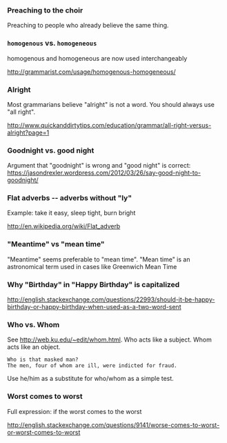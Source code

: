 ### Preaching to the choir

Preaching to people who already believe the same thing.


### `homogenous` vs. `homogeneous`

homogenous and homogeneous are now used interchangeably

http://grammarist.com/usage/homogenous-homogeneous/


### Alright

Most grammarians believe "alright" is not a word. You should always use "all right".

http://www.quickanddirtytips.com/education/grammar/all-right-versus-alright?page=1


### Goodnight vs. good night

Argument that "goodnight" is wrong and "good night" is correct: https://jasondrexler.wordpress.com/2012/03/26/say-good-night-to-goodnight/


### Flat adverbs -- adverbs without "ly"

Example: take it easy, sleep tight, burn bright

http://en.wikipedia.org/wiki/Flat_adverb


### "Meantime" vs "mean time"

"Meantime" seems preferable to "mean time". "Mean time" is an astronomical term used in cases like Greenwich Mean Time


### Why "Birthday" in "Happy Birthday" is capitalized

http://english.stackexchange.com/questions/22993/should-it-be-happy-birthday-or-happy-birthday-when-used-as-a-two-word-sent


### Who vs. Whom

See http://web.ku.edu/~edit/whom.html. Who acts like a subject. Whom acts like an object.

```
Who is that masked man?
The men, four of whom are ill, were indicted for fraud.
```

Use he/him as a substitute for who/whom as a simple test.


### Worst comes to worst

Full expression: if the worst comes to the worst

http://english.stackexchange.com/questions/9141/worse-comes-to-worst-or-worst-comes-to-worst
